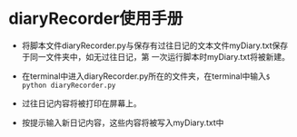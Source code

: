 # diaryRecorder使用手册

- 将脚本文件diaryRecorder.py与保存有过往日记的文本文件myDiary.txt保存于同一文件夹中，如无过往日记，第
一次运行脚本时myDiary.txt将被新建。

- 在terminal中进入diaryRecorder.py所在的文件夹，在terminal中输入```$ python diaryRecorder.py```

- 过往日记内容将被打印在屏幕上。

- 按提示输入新日记内容，这些内容将被写入myDiary.txt中
